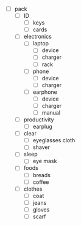 - [ ] pack
    - [ ] ID
        - [ ] keys
        - [ ] cards
    - [ ] electronics
        - [ ] laptop
            - [ ] device
            - [ ] charger
            - [ ] rack
        - [ ] phone
            - [ ] device
            - [ ] charger
        - [ ] earphone
            - [ ] device
            - [ ] charger
            - [ ] manual
    - [ ] productivity
        - [ ] earplug
    - [ ] clear
        - [ ] eyeglasses cloth
        - [ ] shaver
    - [ ] sleep
        - [ ] eye mask
    - [ ] foods
        - [ ] breads
        - [ ] coffee
    - [ ] clothes
        - [ ] coat
        - [ ] jeans
        - [ ] gloves
        - [ ] scarf
